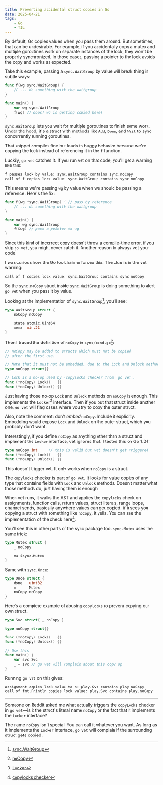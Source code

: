 ```yaml
---
title: Preventing accidental struct copies in Go
date: 2025-04-21
tags:
    - Go
    - TIL
---
```


By default, Go copies values when you pass them around. But sometimes, that can be
undesirable. For example, if you accidentally copy a mutex and multiple goroutines work on
separate instances of the lock, they won't be properly synchronized. In those cases, passing
a pointer to the lock avoids the copy and works as expected.

Take this example, passing a `sync.WaitGroup` by value will break thing in subtle ways:

```go
func f(wg sync.WaitGroup) {
    // ... do something with the waitgroup
}

func main() {
    var wg sync.WaitGroup
    f(wg) // oops! wg is getting copied here!
}
```

`sync.WaitGroup` lets you wait for multiple goroutines to finish some work. Under the hood,
it's a struct with methods like `Add`, `Done`, and `Wait` to sync concurrently running
goroutines.

That snippet compiles fine but leads to buggy behavior because we're copying the lock
instead of referencing it in the `f` function.

Luckily, `go vet` catches it. If you run vet on that code, you'll get a warning like this:

```txt
f passes lock by value: sync.WaitGroup contains sync.noCopy
call of f copies lock value: sync.WaitGroup contains sync.noCopy
```

This means we're passing `wg` by value when we should be passing a reference. Here's the
fix:

```go
func f(wg *sync.WaitGroup) { // pass by reference
    // ... do something with the waitgroup
}

func main() {
    var wg sync.WaitGroup
    f(&wg) // pass a pointer to wg
}
```

Since this kind of incorrect copy doesn't throw a compile-time error, if you skip `go vet`,
you might never catch it. Another reason to always vet your code.

I was curious how the Go toolchain enforces this. The clue is in the vet warning:

```txt
call of f copies lock value: sync.WaitGroup contains sync.noCopy
```

So the `sync.noCopy` struct inside `sync.WaitGroup` is doing something to alert `go vet`
when you pass it by value.

Looking at the implementation of `sync.WaitGroup`[^1], you'll see:

```go
type WaitGroup struct {
    noCopy noCopy

    state atomic.Uint64
    sema  uint32
}
```

Then I traced the definition of `noCopy` in `sync/cond.go`[^2]:

```go
// noCopy may be added to structs which must not be copied
// after the first use.

// Note that it must not be embedded, due to the Lock and Unlock methods.
type noCopy struct{}

// Lock is a no-op used by -copylocks checker from `go vet`.
func (*noCopy) Lock()   {}
func (*noCopy) Unlock() {}
```

Just having those no-op `Lock` and `Unlock` methods on `noCopy` is enough. This implements
the `Locker`[^3] interface. Then if you put that struct inside another one, `go vet` will
flag cases where you try to copy the outer struct.

Also, note the comment: don't _embed_ `noCopy`. Include it explicitly. Embedding would
expose `Lock` and `Unlock` on the outer struct, which you probably don't want.

Interestingly, if you define `noCopy` as anything other than a struct and implement the
`Locker` interface, vet ignores that. I tested this on Go 1.24:

```go
type noCopy int     // this is valid but vet doesn't get triggered
func (*noCopy) Lock()   {}
func (*noCopy) Unlock() {}
```

This doesn't trigger vet. It only works when `noCopy` is a struct.

The `copylocks` checker is part of `go vet`. It looks for value copies of any type that
contains fields with `Lock` and `Unlock` methods. Doesn't matter what those methods do, just
having them is enough.

When vet runs, it walks the AST and applies the `copylocks` check on assignments, function
calls, return values, struct literals, range loops, channel sends, basically anywhere values
can get copied. If it sees you copying a struct with something like `noCopy`, it yells. You
can see the implementation of the check here[^4].

You'll see this in other parts of the sync package too. `sync.Mutex` uses the same trick:

```go
type Mutex struct {
    _ noCopy

    mu isync.Mutex
}
```

Same with `sync.Once`:

```go
type Once struct {
    done   uint32
    m      Mutex
    noCopy noCopy
}
```

Here's a complete example of abusing `copylocks` to prevent copying our own struct.

```go
type Svc struct{ _ noCopy }

type noCopy struct{}

func (*noCopy) Lock()   {}
func (*noCopy) Unlock() {}

// Use this
func main() {
    var svc Svc
    _ = svc // go vet will complain about this copy op
}
```

Running `go vet` on this gives:

```txt
assignment copies lock value to s: play.Svc contains play.noCopy
call of fmt.Println copies lock value: play.Svc contains play.noCopy
```

---

Someone on Reddit asked me what actually triggers the `copyLocks` checker in `go vet`—is it
the struct's literal name `noCopy` or the fact that it implements the `Locker` interface?

The name `noCopy` isn't special. You can call it whatever you want. As long as it implements
the `Locker` interface, `go vet` will complain if the surrounding struct gets copied.

[^1]:
    [sync.WaitGroup](https://cs.opensource.google/go/go/+/refs/tags/go1.24.2:src/sync/waitgroup.go;l=25-30)

[^2]:
    [noCopy](https://cs.opensource.google/go/go/+/refs/tags/go1.24.2:src/sync/cond.go;l=111-122)

[^3]:
    [Locker](https://github.com/golang/go/blob/336626bac4c62b617127d41dccae17eed0350b0f/src/sync/mutex.go#L37)

[^4]:
    [copylocks checker](https://cs.opensource.google/go/x/tools/+/master:go/analysis/passes/copylock/copylock.go;l=39;drc=bacd4ba3666bbac3f6d08bede00fdcb2f5cbaacf)
